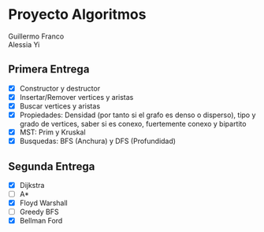 # Proyecto Algoritmos
Guillermo Franco
<br/>
Alessia Yi
<br/>
## Primera Entrega
  - [x] Constructor y destructor
  - [x] Insertar/Remover vertices y aristas
  - [x] Buscar vertices y aristas
  - [x] Propiedades: Densidad (por tanto si el grafo es denso o disperso), tipo y grado de vertices, saber si es conexo, fuertemente conexo y bipartito
  - [x] MST: Prim y Kruskal
  - [x] Busquedas: BFS (Anchura) y DFS (Profundidad)

## Segunda Entrega

  - [x] Dijkstra
  - [ ] A*
  - [x] Floyd Warshall
  - [ ] Greedy BFS
  - [x] Bellman Ford
